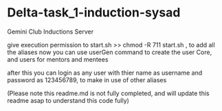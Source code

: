 # Delta-task_1-induction-sysad
Gemini Club Inductions Server

give execution permission to start.sh >> chmod -R 711 start.sh , to add all the aliases 
now you can use userGen command to create the user Core, and users for mentors and mentees

after this you can login as any user with thier name as username and password as 123456789, to make in use of other aliases

(Please note this readme.md is not fully completed, and will update this readme asap to understand this code fully)
